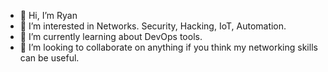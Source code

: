 - 👋 Hi, I’m Ryan
- 👀 I’m interested in Networks. Security, Hacking, IoT, Automation. 
- 🌱 I’m currently learning about DevOps tools.
- 💞️ I’m looking to collaborate on anything if you think my networking skills can be useful.

<!---
sendcatpics/sendcatpics is a ✨ special ✨ repository because its `README.md` (this file) appears on your GitHub profile.
You can click the Preview link to take a look at your changes.
--->
